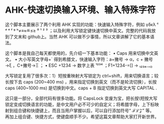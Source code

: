 # AHK-快速切换输入环境、输入特殊字符


这个脚本主要展示了两个利用 AHK 实现的功能：快速输入特殊字符，例如 γδκλ ᶜ ᵈ ᵉ ᶠ ᵍ ʰ≠≡≈≝≤≥ ⁰ ¹ ² ³ ；以及利用大写锁定键快速切换中英文。完整的代码我放到了文末和 github上。当然 AHK 可以做不少事情，所以文章讲解了它的基本语法。

这个脚本是我自己每天都使用的，先介绍一下基本功能：
	• Caps 用来切换中文英文。
	• 大小写英文字母+` 得到希腊文，快速输入字符：a+撇号  →  α，c + 撇号 →ξ  ，C+撇号→Ξ ；
	• ESC +1234  → 数字上表  ¹²³⁴ ；F1+1234-=[] →    ₁₂₃₄₋₌₍₎
	
大写锁定复用了很多次：1）短按重映射大写锁定为 ctrl+shift，用来切换语言；较长按下去 caps (200~400 ms) ，用来指定切换到英文（而不是轮流切换），长按 caps  (400~1000 ms) 是切换到中文。caps + B 指定切换到英文大写 CAPITAL .

这只是一部分，全部代码有很多功能。将 CapsLock 变废为宝，把长按\短按大写锁定变成切换语言的功能，是中文用户必不可少的自定义；将希腊字母，上下标映射到组合键和快捷键上，而且当用户掌握以后，可以自行添加符号“ ℱℒ𝒵” 等。 再加上组合键、快捷方式，使键盘顺手不少。希望这篇文章帮助大家打开新世界。
